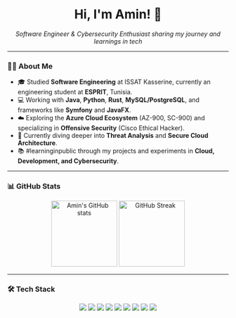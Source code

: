 <h1 align="center">Hi, I'm Amin! 👋</h1>

<p align="center">
  <em>Software Engineer & Cybersecurity Enthusiast sharing my journey and learnings in tech</em>
</p>

---

### 👨‍🎓 About Me
- 🎓 Studied **Software Engineering** at ISSAT Kasserine, currently an engineering student at **ESPRIT**, Tunisia.  
- 💻 Working with **Java**, **Python**, **Rust**, **MySQL/PostgreSQL**, and frameworks like **Symfony** and **JavaFX**.  
- ☁️ Exploring the **Azure Cloud Ecosystem** (AZ-900, SC-900) and specializing in **Offensive Security** (Cisco Ethical Hacker).  
- 🌱 Currently diving deeper into **Threat Analysis** and **Secure Cloud Architecture**.  
- 📚 #learninginpublic through my projects and experiments in **Cloud, Development, and Cybersecurity**.

---

### 📊 GitHub Stats
<p align="center">
  <img src="https://github-readme-stats.vercel.app/api?username=aminraissi&count_private=true&show_icons=true&theme=radical&hide_rank=false" alt="Amin's GitHub stats" height="150"/>
  <img src="https://github-readme-streak-stats.herokuapp.com/?user=aminraissi&theme=radical" alt="GitHub Streak" height="150"/>
</p>

---

### 🛠️ Tech Stack
<p align="center">
  <img src="https://img.shields.io/badge/Java-ED8B00?style=for-the-badge&logo=openjdk&logoColor=white"/>
  <img src="https://img.shields.io/badge/Python-3776AB?style=for-the-badge&logo=python&logoColor=white"/>
  <img src="https://img.shields.io/badge/Rust-000000?style=for-the-badge&logo=rust&logoColor=white"/>
  <img src="https://img.shields.io/badge/MySQL-4479A1?style=for-the-badge&logo=mysql&logoColor=white"/>
  <img src="https://img.shields.io/badge/PostgreSQL-316192?style=for-the-badge&logo=postgresql&logoColor=white"/>
  <img src="https://img.shields.io/badge/Symfony-000000?style=for-the-badge&logo=symfony&logoColor=white"/>
  <img src="https://img.shields.io/badge/JavaFX-FF7800?style=for-the-badge&logo=java&logoColor=white"/>
  <img src="https://img.shields.io/badge/Qdrant-FF4D4D?style=for-the-badge&logo=qdrant&logoColor=white"/>
  <img src="https://img.shields.io/badge/Polars-326ce5?style=for-the-badge&logo=python&logoColor=white"/>

</p>
